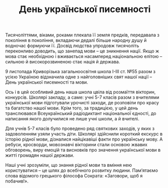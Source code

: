 ﻿---
title: День української писемності
---

Тисячоліттями, віками, роками плекала її земля предків, передавала з покоління в покоління, вкладаючи дедалі більше народну душу й водночас формуючи її. Досвід людства упродовж тисячоліть переконливо доводить, що занепад мови – це зникнення нації. Якщо ж мова стає необхідною і вживається насамперед національною елітою – сильною й високорозвиненою стає нація й держава.

9 листопада Криворізька загальноосвітня школа І-ІІІ ст. №55 разом з усією Україною відзначила одне з найголовніших свят нашої нації – День української писемності та мови.

Ось і в цей особливий день наша школа цвіла від розмаїття вікторин, конкурсів. Школярі закладу, а саме: учні 5-7 класів разом з вчителями української мови підготували урочисті заходи, де розповіли про красу та багатство нашої мови. Крім того, за традицією, у цей день транслювався Всеукраїнський радіодиктант національної єдності, до написання якого долучилися не лише учні школи, а й вчителі.

Для учнів 5-7 класів було проведено ряд святкових заходів, у яких з задоволенням  узяли участь діти. Школярі здійснили короткий екскурс в історію рідної мови, дізналися найцікавіші факти про українську мову. А ребуси, кросворди, мовознавчі вікторини стали основою жвавих обговорень, виру емоцій та висновків про значення української мови в житті громадян нашої держави.

Наші учні зрозуміли, що знання рідної мови та вміння нею користуватися – це шлях до всебічного розвитку людини. Пам’ятаємо слова відомого грецького філософа Сократа: «Заговори, щоб я побачив!».


<slideshow></slideshow>
